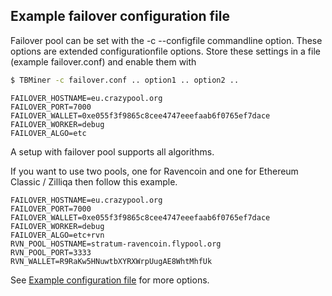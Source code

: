 ## Example failover configuration file

Failover pool can be set with the -c --configfile commandline option.
These options are extended configurationfile options.
Store these settings in a file (example failover.conf) and enable them with

```bash
$ TBMiner -c failover.conf .. option1 .. option2 ..
```

```plain
FAILOVER_HOSTNAME=eu.crazypool.org
FAILOVER_PORT=7000
FAILOVER_WALLET=0xe055f3f9865c8cee4747eeefaab6f0765ef7dace
FAILOVER_WORKER=debug
FAILOVER_ALGO=etc
```
A setup with failover pool supports all algorithms.

If you want to use two pools, one for Ravencoin and one for Ethereum Classic / Zilliqa then
follow this example.

```plain
FAILOVER_HOSTNAME=eu.crazypool.org
FAILOVER_PORT=7000
FAILOVER_WALLET=0xe055f3f9865c8cee4747eeefaab6f0765ef7dace
FAILOVER_WORKER=debug
FAILOVER_ALGO=etc+rvn
RVN_POOL_HOSTNAME=stratum-ravencoin.flypool.org
RVN_POOL_PORT=3333
RVN_WALLET=R9RaKw5HNuwtbXYRXWrpUugAE8WhtMhfUk
```

See [Example configuration file](https://github.com/sp-hash/TeamBlackMiner/blob/main/CONFIG_FILE.md) for more options.
